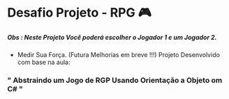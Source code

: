 # Desafio Projeto - RPG 🎮

##### Obs : Neste Projeto Você poderá escolher o Jogador 1 e um Jogador 2. 
- Medir Sua Força. (Futura Melhorias em breve !!!) Projeto Desenvolvido com base na aula:

### " Abstraindo um Jogo de RGP Usando Orientação a Objeto om C# " 
